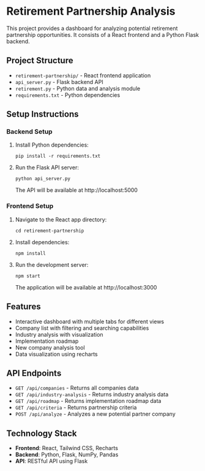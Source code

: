 # Retirement Partnership Analysis

This project provides a dashboard for analyzing potential retirement partnership opportunities. It consists of a React frontend and a Python Flask backend.

## Project Structure

- `retirement-partnership/` - React frontend application
- `api_server.py` - Flask backend API
- `retirement.py` - Python data and analysis module
- `requirements.txt` - Python dependencies

## Setup Instructions

### Backend Setup

1. Install Python dependencies:

   ```
   pip install -r requirements.txt
   ```

2. Run the Flask API server:
   ```
   python api_server.py
   ```
   The API will be available at http://localhost:5000

### Frontend Setup

1. Navigate to the React app directory:

   ```
   cd retirement-partnership
   ```

2. Install dependencies:

   ```
   npm install
   ```

3. Run the development server:
   ```
   npm start
   ```
   The application will be available at http://localhost:3000

## Features

- Interactive dashboard with multiple tabs for different views
- Company list with filtering and searching capabilities
- Industry analysis with visualization
- Implementation roadmap
- New company analysis tool
- Data visualization using recharts

## API Endpoints

- `GET /api/companies` - Returns all companies data
- `GET /api/industry-analysis` - Returns industry analysis data
- `GET /api/roadmap` - Returns implementation roadmap data
- `GET /api/criteria` - Returns partnership criteria
- `POST /api/analyze` - Analyzes a new potential partner company

## Technology Stack

- **Frontend**: React, Tailwind CSS, Recharts
- **Backend**: Python, Flask, NumPy, Pandas
- **API**: RESTful API using Flask
